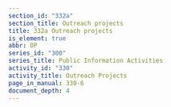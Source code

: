 ```yaml
---
section_id: "332a"
section_title: Outreach projects
title: 332a Outreach projects
is_element: true
abbr: OP
series_id: "300"
series_title: Public Information Activities
activity_id: "330"
activity_title: Outreach Projects
page_in_manual: 330-6
document_depth: 4
---
```

